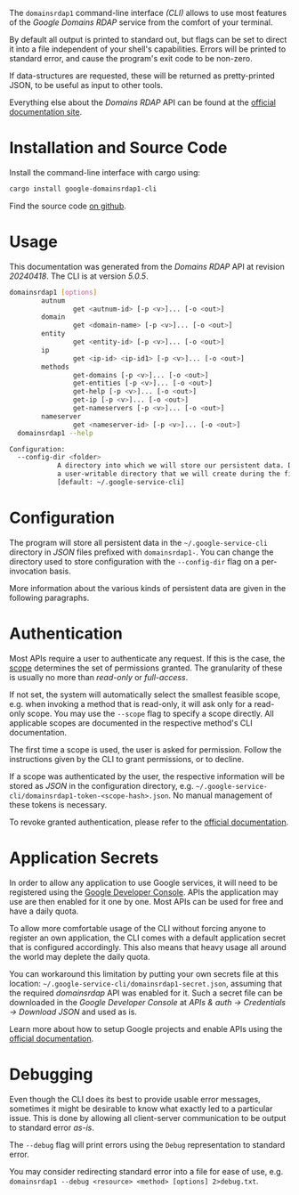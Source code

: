 <!---
DO NOT EDIT !
This file was generated automatically from 'src/generator/templates/cli/README.md.mako'
DO NOT EDIT !
-->
The `domainsrdap1` command-line interface *(CLI)* allows to use most features of the *Google Domains RDAP* service from the comfort of your terminal.

By default all output is printed to standard out, but flags can be set to direct it into a file independent of your shell's
capabilities. Errors will be printed to standard error, and cause the program's exit code to be non-zero.

If data-structures are requested, these will be returned as pretty-printed JSON, to be useful as input to other tools.

Everything else about the *Domains RDAP* API can be found at the
[official documentation site](https://developers.google.com/domains/rdap/).

# Installation and Source Code

Install the command-line interface with cargo using:

```bash
cargo install google-domainsrdap1-cli
```

Find the source code [on github](https://github.com/Byron/google-apis-rs/tree/main/gen/domainsrdap1-cli).

# Usage

This documentation was generated from the *Domains RDAP* API at revision *20240418*. The CLI is at version *5.0.5*.

```bash
domainsrdap1 [options]
        autnum
                get <autnum-id> [-p <v>]... [-o <out>]
        domain
                get <domain-name> [-p <v>]... [-o <out>]
        entity
                get <entity-id> [-p <v>]... [-o <out>]
        ip
                get <ip-id> <ip-id1> [-p <v>]... [-o <out>]
        methods
                get-domains [-p <v>]... [-o <out>]
                get-entities [-p <v>]... [-o <out>]
                get-help [-p <v>]... [-o <out>]
                get-ip [-p <v>]... [-o <out>]
                get-nameservers [-p <v>]... [-o <out>]
        nameserver
                get <nameserver-id> [-p <v>]... [-o <out>]
  domainsrdap1 --help

Configuration:
  --config-dir <folder>
            A directory into which we will store our persistent data. Defaults to
            a user-writable directory that we will create during the first invocation.
            [default: ~/.google-service-cli]

```

# Configuration

The program will store all persistent data in the `~/.google-service-cli` directory in *JSON* files prefixed with `domainsrdap1-`.  You can change the directory used to store configuration with the `--config-dir` flag on a per-invocation basis.

More information about the various kinds of persistent data are given in the following paragraphs.

# Authentication

Most APIs require a user to authenticate any request. If this is the case, the [scope][scopes] determines the 
set of permissions granted. The granularity of these is usually no more than *read-only* or *full-access*.

If not set, the system will automatically select the smallest feasible scope, e.g. when invoking a
method that is read-only, it will ask only for a read-only scope. 
You may use the `--scope` flag to specify a scope directly. 
All applicable scopes are documented in the respective method's CLI documentation.

The first time a scope is used, the user is asked for permission. Follow the instructions given 
by the CLI to grant permissions, or to decline.

If a scope was authenticated by the user, the respective information will be stored as *JSON* in the configuration
directory, e.g. `~/.google-service-cli/domainsrdap1-token-<scope-hash>.json`. No manual management of these tokens
is necessary.

To revoke granted authentication, please refer to the [official documentation][revoke-access].

# Application Secrets

In order to allow any application to use Google services, it will need to be registered using the 
[Google Developer Console][google-dev-console]. APIs the application may use are then enabled for it
one by one. Most APIs can be used for free and have a daily quota.

To allow more comfortable usage of the CLI without forcing anyone to register an own application, the CLI
comes with a default application secret that is configured accordingly. This also means that heavy usage
all around the world may deplete the daily quota.

You can workaround this limitation by putting your own secrets file at this location: 
`~/.google-service-cli/domainsrdap1-secret.json`, assuming that the required *domainsrdap* API 
was enabled for it. Such a secret file can be downloaded in the *Google Developer Console* at 
*APIs & auth -> Credentials -> Download JSON* and used as is.

Learn more about how to setup Google projects and enable APIs using the [official documentation][google-project-new].


# Debugging

Even though the CLI does its best to provide usable error messages, sometimes it might be desirable to know
what exactly led to a particular issue. This is done by allowing all client-server communication to be 
output to standard error *as-is*.

The `--debug` flag will print errors using the `Debug` representation to standard error.

You may consider redirecting standard error into a file for ease of use, e.g. `domainsrdap1 --debug <resource> <method> [options] 2>debug.txt`.


[scopes]: https://developers.google.com/+/api/oauth#scopes
[revoke-access]: http://webapps.stackexchange.com/a/30849
[google-dev-console]: https://console.developers.google.com/
[google-project-new]: https://developers.google.com/console/help/new/
